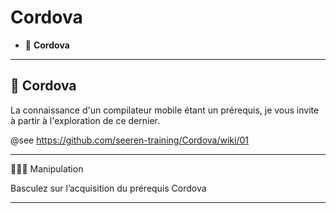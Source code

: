 # Cordova

*  🔖 **Cordova**

___

## 📑 Cordova

La connaissance d'un compilateur mobile étant un prérequis, je vous invite à partir à l'exploration de ce dernier.

@see https://github.com/seeren-training/Cordova/wiki/01

___

👨🏻‍💻 Manipulation

Basculez sur l’acquisition du prérequis Cordova

___


